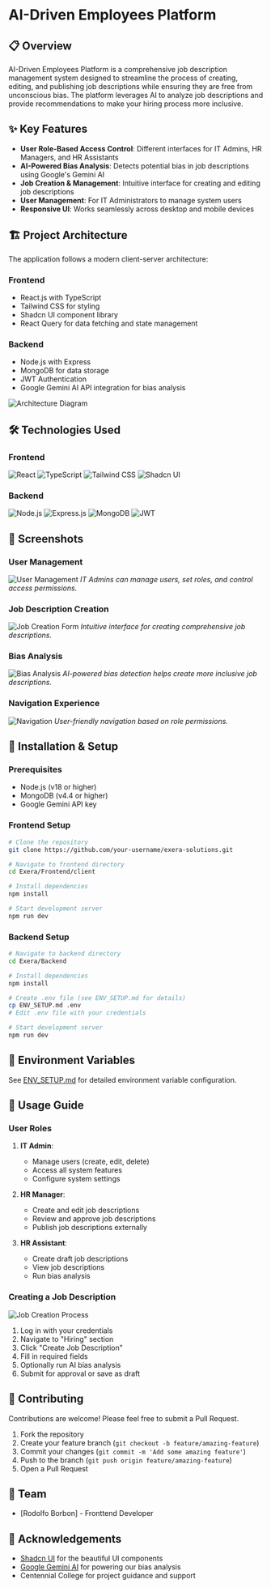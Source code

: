 # AI-Driven Employees Platform

## 📋 Overview

AI-Driven Employees Platform is a comprehensive job description management system designed to streamline the process of creating, editing, and publishing job descriptions while ensuring they are free from unconscious bias. The platform leverages AI to analyze job descriptions and provide recommendations to make your hiring process more inclusive.

## ✨ Key Features

- **User Role-Based Access Control**: Different interfaces for IT Admins, HR Managers, and HR Assistants
- **AI-Powered Bias Analysis**: Detects potential bias in job descriptions using Google's Gemini AI
- **Job Creation & Management**: Intuitive interface for creating and editing job descriptions
- **User Management**: For IT Administrators to manage system users
- **Responsive UI**: Works seamlessly across desktop and mobile devices

## 🏗️ Project Architecture

The application follows a modern client-server architecture:

### Frontend

- React.js with TypeScript
- Tailwind CSS for styling
- Shadcn UI component library
- React Query for data fetching and state management

### Backend

- Node.js with Express
- MongoDB for data storage
- JWT Authentication
- Google Gemini AI API integration for bias analysis

![Architecture Diagram](./assets/images/architecture-diagram.png)

## 🛠️ Technologies Used

### Frontend

![React](https://img.shields.io/badge/React-61DAFB?style=for-the-badge&logo=react&logoColor=black)
![TypeScript](https://img.shields.io/badge/TypeScript-3178C6?style=for-the-badge&logo=typescript&logoColor=white)
![Tailwind CSS](https://img.shields.io/badge/Tailwind_CSS-38B2AC?style=for-the-badge&logo=tailwind-css&logoColor=white)
![Shadcn UI](https://img.shields.io/badge/Shadcn_UI-000000?style=for-the-badge&logo=shadcnui&logoColor=white)

### Backend

![Node.js](https://img.shields.io/badge/Node.js-339933?style=for-the-badge&logo=nodedotjs&logoColor=white)
![Express.js](https://img.shields.io/badge/Express.js-000000?style=for-the-badge&logo=express&logoColor=white)
![MongoDB](https://img.shields.io/badge/MongoDB-47A248?style=for-the-badge&logo=mongodb&logoColor=white)
![JWT](https://img.shields.io/badge/JWT-000000?style=for-the-badge&logo=JSON%20web%20tokens&logoColor=white)

## 📸 Screenshots

### User Management

![User Management](./assets/images/user-management-screenshot.png)
_IT Admins can manage users, set roles, and control access permissions._

### Job Description Creation

![Job Creation Form](./assets/images/job-creation-screenshot.png)
_Intuitive interface for creating comprehensive job descriptions._

### Bias Analysis

![Bias Analysis](./assets/images/bias-analysis-screenshot.png)
_AI-powered bias detection helps create more inclusive job descriptions._

### Navigation Experience

![Navigation](./assets/images/navigation-screenshot.png)
_User-friendly navigation based on role permissions._

## 🚀 Installation & Setup

### Prerequisites

- Node.js (v18 or higher)
- MongoDB (v4.4 or higher)
- Google Gemini API key

### Frontend Setup

```bash
# Clone the repository
git clone https://github.com/your-username/exera-solutions.git

# Navigate to frontend directory
cd Exera/Frontend/client

# Install dependencies
npm install

# Start development server
npm run dev
```

### Backend Setup

```bash
# Navigate to backend directory
cd Exera/Backend

# Install dependencies
npm install

# Create .env file (see ENV_SETUP.md for details)
cp ENV_SETUP.md .env
# Edit .env file with your credentials

# Start development server
npm run dev
```

## 🔑 Environment Variables

See [ENV_SETUP.md](./Backend/ENV_SETUP.md) for detailed environment variable configuration.

## 📖 Usage Guide

### User Roles

1. **IT Admin**:

   - Manage users (create, edit, delete)
   - Access all system features
   - Configure system settings

2. **HR Manager**:

   - Create and edit job descriptions
   - Review and approve job descriptions
   - Publish job descriptions externally

3. **HR Assistant**:
   - Create draft job descriptions
   - View job descriptions
   - Run bias analysis

### Creating a Job Description

![Job Creation Process](./assets/images/job-creation-workflow.png)

1. Log in with your credentials
2. Navigate to "Hiring" section
3. Click "Create Job Description"
4. Fill in required fields
5. Optionally run AI bias analysis
6. Submit for approval or save as draft

## 🤝 Contributing

Contributions are welcome! Please feel free to submit a Pull Request.

1. Fork the repository
2. Create your feature branch (`git checkout -b feature/amazing-feature`)
3. Commit your changes (`git commit -m 'Add some amazing feature'`)
4. Push to the branch (`git push origin feature/amazing-feature`)
5. Open a Pull Request

## 👥 Team

- [Rodolfo Borbon] - Fronttend Developer

## 🙏 Acknowledgements

- [Shadcn UI](https://ui.shadcn.com/) for the beautiful UI components
- [Google Gemini AI](https://ai.google.dev/) for powering our bias analysis
- Centennial College for project guidance and support
